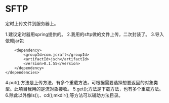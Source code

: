 # SFTP
定时上传文件到服务器上。

1.建议定时器用spring提供的。
2.我用的sftp做的文件上传，二次封装了。
3.导入依赖jar包
<!-- Jsch -->
		<dependency>
			<groupId>com.jcraft</groupId>
			<artifactId>jsch</artifactId>
			<version>0.1.55</version>
		</dependency>
	</dependencies>

4.put();方法是上传方法，有多个重载方法，可根据需要选择想要返回的对象类型。此项目我用的是流对象接收。
5.get();方法是下载方法，也有多个重载方法。
6.除此以外像ls();、cd();mkdir();等方法可以辅助方法目录。

